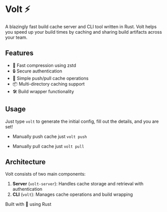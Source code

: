 # Volt ⚡

A blazingly fast build cache server and CLI tool written in Rust. Volt helps you speed up your build times by caching and sharing build artifacts across your team.

## Features

- 🚀 Fast compression using zstd
- 🔒 Secure authentication
- 🔄 Simple push/pull cache operations
- 📦 Multi-directory caching support
- 🛠️ Build wrapper functionality

## Usage

Just type `volt` to generate the initial config, fill out the details, and you are set!

- Manually push cache just
  `volt push`

- Manually pull cache just
  `volt pull`

## Architecture

Volt consists of two main components:

1. **Server** (`volt-server`): Handles cache storage and retrieval with authentication
2. **CLI** (`volt`): Manages cache operations and build wrapping

Built with 💜 using Rust

